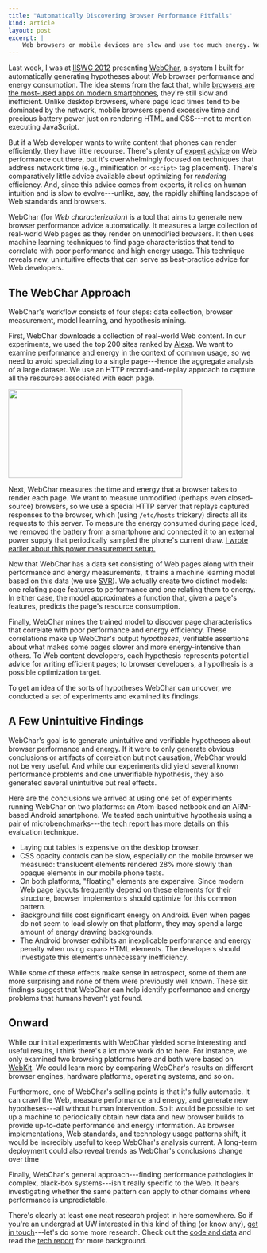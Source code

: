 ```yaml
---
title: "Automatically Discovering Browser Performance Pitfalls"
kind: article
layout: post
excerpt: |
    Web browsers on mobile devices are slow and use too much energy. WebChar is a system for automatically generating hypotheses about what exactly makes some pages slower and more energy-intensive than others. WebChar uses real-world measurements together with machine learning to create a model of browser resource consumption and mines it to generate new hypotheses. We found some surprising pitfalls in an analysis of browsers on two mobile systems.
---
```


Last week, I was at [IISWC 2012][iiswc] presenting [WebChar][code], a system I built for automatically generating hypotheses about Web browser performance and energy consumption. The idea stems from the fact that, while [browsers are the most-used apps on modern smartphones][nielsen], they're still slow and inefficient. Unlike desktop browsers, where page load times tend to be dominated by the network, mobile browsers spend excessive time and precious battery power just on rendering HTML and CSS---not to mention executing JavaScript.

[iiswc]: http://www.iiswc.org/iiswc2012/index.html
[nielsen]: http://blog.nielsen.com/nielsenwire/online_mobile/mobile-apps-beat-the-mobile-web-among-us-android-smartphone-users/

But if a Web developer wants to write content that phones can render efficiently, they have little recourse. There's plenty of [expert][souders] [advice][pagespeed] on Web performance out there, but it's overwhelmingly focused on techniques that address network time (e.g., minification or `<script>` tag placement). There's comparatively little advice available about optimizing for *rendering* efficiency. And, since this advice comes from experts, it relies on human intuition and is slow to evolve---unlike, say, the rapidly shifting landscape of Web standards and browsers.

[souders]: http://shop.oreilly.com/product/9780596529307.do
[pagespeed]: https://developers.google.com/speed/pagespeed/

WebChar (for *Web characterization*) is a tool that aims to generate new browser performance advice automatically. It measures a large collection of real-world Web pages as they render on unmodified browsers. It then uses machine learning techniques to find page characteristics that tend to correlate with poor performance and high energy usage. This technique reveals new, unintuitive effects that can serve as best-practice advice for Web developers.

## The WebChar Approach

WebChar's workflow consists of four steps: data collection, browser measurement, model learning, and hypothesis mining.

First, WebChar downloads a collection of real-world Web content. In our experiments, we used the top 200 sites ranked by [Alexa][]. We want to examine performance and energy in the context of common usage, so we need to avoid specializing to a single page---hence the aggregate analysis of a large dataset. We use an HTTP record-and-replay approach to capture all the resources associated with each page.

[alexa]: http://www.alexa.com/topsites

<img src="http://www.cs.washington.edu/homes/asampson/media/apparatus/psup.jpeg" class="illus" width="350" height="179">

Next, WebChar measures the time and energy that a browser takes to render each page. We want to measure unmodified (perhaps even closed-source) browsers, so we use a special HTTP server that replays captured responses to the browser, which (using `/etc/hosts` trickery) directs all its requests to this server. To measure the energy consumed during page load, we removed the battery from a smartphone and connected it to an external power supply that periodically sampled the phone's current draw. [I wrote earlier about this power measurement setup.][powerblog]

[powerblog]: /blog/powermeasurement.html

Now that WebChar has a data set consisting of Web pages along with their performance and energy measurements, it trains a machine learning model based on this data (we use [SVR][]). We actually create two distinct models: one relating page features to performance and one relating them to energy. In either case, the model approximates a function that, given a page's features, predicts the page's resource consumption.

[svr]: http://en.wikipedia.org/wiki/Support_vector_machine#Regression

Finally, WebChar mines the trained model to discover page characteristics that correlate with poor performance and energy efficiency. These correlations make up WebChar's output *hypotheses*, verifiable assertions about what makes some pages slower and more energy-intensive than others. To Web content developers, each hypothesis represents potential advice for writing efficient pages; to browser developers, a hypothesis is a possible optimization target.

To get an idea of the sorts of hypotheses WebChar can uncover, we conducted a set of experiments and examined its findings.

## A Few Unintuitive Findings

WebChar's goal is to generate unintuitive and verifiable hypotheses about browser performance and energy. If it were to only generate obvious conclusions or artifacts of correlation but not causation, WebChar would not be very useful. And while our experiments did yield several known performance problems and one unverifiable hypothesis, they also generated several unintuitive but real effects.

Here are the conclusions we arrived at using one set of experiments running WebChar on two platforms: an Atom-based netbook and an ARM-based Android smartphone. We tested each unintuitive hypothesis using a pair of microbenchmarks---[the tech report][tr] has more details on this evaluation technique.

* Laying out tables is expensive on the desktop browser.
* CSS opacity controls can be slow, especially on the mobile browser we measured: translucent elements rendered 28% more slowly than opaque elements in our mobile phone tests.
* On both platforms, "floating" elements are expensive. Since modern Web page layouts frequently depend on these elements for their structure, browser implementors should optimize for this common pattern.
* Background fills cost significant energy on Android. Even when pages do not seem to load slowly on that platform, they may spend a large amount of energy drawing backgrounds.
* The Android browser exhibits an inexplicable performance and energy penalty when using `<span>` HTML elements. The developers should investigate this element’s unnecessary inefficiency.

While some of these effects make sense in retrospect, some of them are more surprising and none of them were previously well known. These six findings suggest that WebChar can help identify performance and energy problems that humans haven't yet found.

## Onward

While our initial experiments with WebChar yielded some interesting and useful results, I think there's a lot more work do to here. For instance, we only examined two browsing platforms here and both were based on [WebKit][]. We could learn more by comparing WebChar's results on different browser engines, hardware platforms, operating systems, and so on.

Furthermore, one of WebChar's selling points is that it's fully automatic. It can crawl the Web, measure performance and energy, and generate new hypotheses---all without human intervention. So it would be possible to set up a machine to periodically obtain new data and new browser builds to provide up-to-date performance and energy information. As browser implementations, Web standards, and technology usage patterns shift, it would be incredibly useful to keep WebChar's analysis current. A long-term deployment could also reveal trends as WebChar's conclusions change over time

Finally, WebChar's general approach---finding performance pathologies in complex, black-box systems---isn't really specific to the Web. It bears investigating whether the same pattern can apply to other domains where performance is unpredictable.

There's clearly at least one neat research project in here somewhere. So if you're an undergrad at UW interested in this kind of thing (or know any), [get in touch][email]---let's do some more research. Check out the [code and data][code] and read the [tech report][tr] for more background.

[email]: asampson@cs.washington.edu
[tr]: http://homes.cs.washington.edu/~asampson/media/papers/webchar-tr.pdf
[webkit]: http://www.webkit.org
[code]: http://sampa.cs.washington.edu/sampa/WebChar
